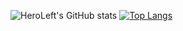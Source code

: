 ![HeroLeft's GitHub stats](https://github-readme-stats.vercel.app/api?username=HeroLeft&show_icons=true&theme=blue-green)
[![Top Langs](https://github-readme-stats.vercel.app/api/top-langs/?username=HeroLeft&layout=compact)](https://github.com/HeroLeft/github-readme-stats)
